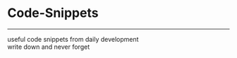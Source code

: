 # Code-Snippets
------------
useful code snippets from daily development  
write down and never forget